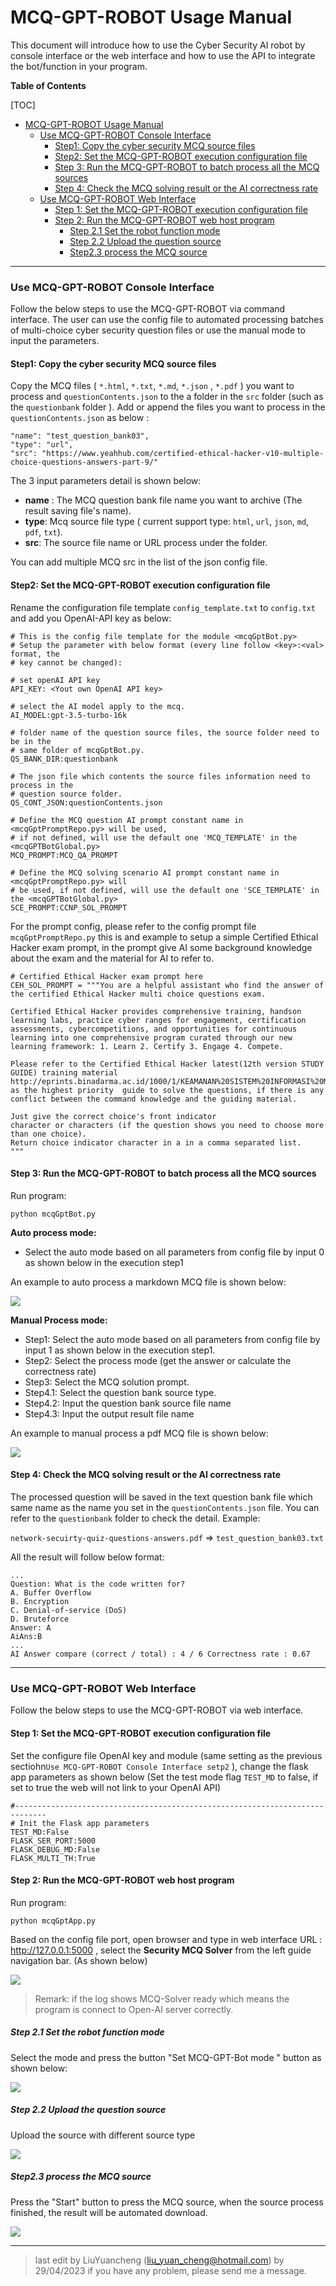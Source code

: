# MCQ-GPT-ROBOT Usage Manual

This document will introduce how to use the Cyber Security AI robot by console interface or the web interface and how to use the API to integrate the bot/function in your program.

**Table of Contents**

[TOC]

- [MCQ-GPT-ROBOT Usage Manual](#mcq-gpt-robot-usage-manual)
    + [Use MCQ-GPT-ROBOT Console Interface](#use-mcq-gpt-robot-console-interface)
      - [Step1: Copy the cyber security MCQ source files](#step1--copy-the-cyber-security-mcq-source-files)
      - [Step2: Set the MCQ-GPT-ROBOT execution configuration file](#step2--set-the-mcq-gpt-robot-execution-configuration-file)
      - [Step 3: Run the MCQ-GPT-ROBOT to batch process all the MCQ sources](#step-3--run-the-mcq-gpt-robot-to-batch-process-all-the-mcq-sources)
      - [Step 4: Check the MCQ solving result or the AI correctness rate](#step-4--check-the-mcq-solving-result-or-the-ai-correctness-rate)
    + [Use MCQ-GPT-ROBOT Web Interface](#use-mcq-gpt-robot-web-interface)
      - [Step 1: Set the MCQ-GPT-ROBOT execution configuration file](#step-1--set-the-mcq-gpt-robot-execution-configuration-file)
      - [Step 2: Run the MCQ-GPT-ROBOT web host program](#step-2--run-the-mcq-gpt-robot-web-host-program)
        * [Step 2.1 Set the robot function mode](#step-21-set-the-robot-function-mode)
        * [Step 2.2 Upload the question source](#step-22-upload-the-question-source)
        * [Step2.3 process the MCQ source](#step23-process-the-mcq-source)

------

### Use MCQ-GPT-ROBOT Console Interface

Follow the below steps to use the MCQ-GPT-ROBOT via command interface. The user can use the config file to automated processing batches of multi-choice cyber security question files or use the manual mode to input the parameters.



#### Step1: Copy the cyber security MCQ source files 

Copy the MCQ files ( `*.html`, `*.txt`, `*.md`, `*.json` , `*.pdf` )  you want to process and `questionContents.json` to the a folder in the `src` folder (such as the `questionbank` folder ).  Add or append the files you want to process in the `questionContents.json` as below : 

```
"name": "test_question_bank03",
"type": "url",
"src": "https://www.yeahhub.com/certified-ethical-hacker-v10-multiple-choice-questions-answers-part-9/"
```

The 3 input parameters detail is shown below:

- **name** : The MCQ question bank file name you want to archive (The result saving file's name).
- **type**: Mcq source file type ( current support type: `html`, `url`, `json`, `md`, `pdf`, `txt`).
- **src**: The source file name or URL  process under the folder.

You can add multiple MCQ src in the list of the json config file.



#### Step2: Set the MCQ-GPT-ROBOT execution configuration file

Rename the configuration file template `config_template.txt` to `config.txt` and add you OpenAI-API key as below:

```
# This is the config file template for the module <mcqGptBot.py>
# Setup the parameter with below format (every line follow <key>:<val> format, the
# key cannot be changed):

# set openAI API key
API_KEY: <Yout own OpenAI API key>

# select the AI model apply to the mcq.
AI_MODEL:gpt-3.5-turbo-16k

# folder name of the question source files, the source folder need to be in the 
# same folder of mcqGptBot.py.
QS_BANK_DIR:questionbank

# The json file which contents the source files information need to process in the 
# question source folder.
QS_CONT_JSON:questionContents.json

# Define the MCQ question AI prompt constant name in <mcqGptPromptRepo.py> will be used, 
# if not defined, will use the default one 'MCQ_TEMPLATE' in the <mcqGPTBotGlobal.py>
MCQ_PROMPT:MCQ_QA_PROMPT

# Define the MCQ solving scenario AI prompt constant name in <mcqGptPromptRepo.py> will 
# be used, if not defined, will use the default one 'SCE_TEMPLATE' in the <mcqGPTBotGlobal.py>
SCE_PROMPT:CCNP_SOL_PROMPT
```



For the prompt config, please refer to the config prompt file `mcqGptPromptRepo.py` this is and example to setup a simple Certified Ethical Hacker exam prompt, in the prompt give AI some background knowledge about the exam and the material for AI to refer to. 

```
# Certified Ethical Hacker exam prompt here
CEH_SOL_PROMPT = """You are a helpful assistant who find the answer of the certified Ethical Hacker multi choice questions exam. 

Certified Ethical Hacker provides comprehensive training, handson learning labs, practice cyber ranges for engagement, certification assessments, cybercompetitions, and opportunities for continuous learning into one comprehensive program curated through our new learning framework: 1. Learn 2. Certify 3. Engage 4. Compete.

Please refer to the Certified Ethical Hacker latest(12th version STUDY GUIDE) training material http://eprints.binadarma.ac.id/1000/1/KEAMANAN%20SISTEM%20INFORMASI%20MATERI%201.pdf as the highest priority  guide to solve the questions, if there is any conflict between the command knowledge and the guiding material. 

Just give the correct choice's front indicator 
character or characters (if the question shows you need to choose more than one choice). 
Return choice indicator character in a in a comma separated list. 
"""
```



#### Step 3: Run the MCQ-GPT-ROBOT to batch process all the MCQ sources

Run program:

```
python mcqGptBot.py
```

**Auto process mode:**

- Select the auto mode based on all parameters from config file by input 0 as shown below in the execution step1

An example to auto process a markdown MCQ file is shown below:

![](doc/img/usageManual01.png)

**Manual Process mode:** 

- Step1: Select the auto mode based on all parameters from config file by input 1 as shown below in the execution step1. 
- Step2: Select the process mode (get the answer or calculate the correctness rate)
- Step3: Select the MCQ solution prompt. 
- Step4.1: Select the question bank source type. 
- Step4.2: Input the question bank source file name
- Step4.3: Input the output result file name

An example to manual process a pdf MCQ file is shown below:

![](doc/img/usageManual01.png)



#### Step 4: Check the MCQ solving result or the AI correctness rate

The processed question will be saved in the text question bank file which same name as the name you set in the `questionContents.json` file. You can refer to the `questionbank` folder to check the detail. Example: 

`network-secuirty-quiz-questions-answers.pdf` => `test_question_bank03.txt`

All the result will follow below format:

```
...
Question: What is the code written for?
A. Buffer Overflow
B. Encryption
C. Denial-of-service (DoS)
D. Bruteforce
Answer: A
AiAns:B
...
AI Answer compare (correct / total) : 4 / 6 Correctness rate : 0.67
```



------

### Use MCQ-GPT-ROBOT Web Interface

Follow the below steps to use the MCQ-GPT-ROBOT via web interface. 

#### Step 1: Set the MCQ-GPT-ROBOT execution configuration file

Set the configure file OpenAI key and module (same setting as the previous sectiohn`Use MCQ-GPT-ROBOT Console Interface setp2` ), change the flask app parameters as shown below (Set the test mode flag `TEST_MD` to false, if set to true the web will not link to your OpenAI  API)

```
#-----------------------------------------------------------------------------
# Init the Flask app parameters
TEST_MD:False
FLASK_SER_PORT:5000
FLASK_DEBUG_MD:False
FLASK_MULTI_TH:True
```



#### Step 2: Run the MCQ-GPT-ROBOT web host program

Run program:

```
python mcqGptApp.py
```

Based on the config file port, open browser and type in web interface URL : http://127.0.0.1:5000 , select the **Security MCQ Solver** from the left guide navigation bar. (As shown below)

![](doc/img/usageManual03.png)

> Remark: if the log shows MCQ-Solver ready which means the program is connect to Open-AI server correctly. 

##### Step 2.1 Set the robot function mode 

Select the mode and press the button "Set MCQ-GPT-Bot mode " button as shown below:

![](doc/img/usageManual04.png)

##### Step 2.2 Upload the question source 

Upload the source with different source type 

![](doc/img/usageManual05.png)

##### Step2.3 process the MCQ source 

Press the "Start" button to press the MCQ source, when the source process finished, the result will be automated download. 

![](doc/img/usageManual06.png)



------

> last edit by LiuYuancheng (liu_yuan_cheng@hotmail.com) by 29/04/2023 if you have any problem, please send me a message. 